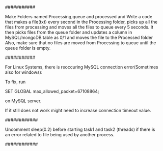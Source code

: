 ###########

Make Folders named Processing,queue and processed and Write a code that makes a file(txt) every second in the Processing folder, picks up all the files from processing and moves all the files to queue every 5 seconds. It then picks files from the queue folder and updates a column in MySQL/mongoDB table as 0/1 and moves the file to the Processed folder
Also, make sure that no files are moved from Processing to queue until the queue folder is empty.

###########

For Linux Systems, there is reoccuring MySQL connection error(Sometimes also for windows):

To fix, run 

SET GLOBAL max_allowed_packet=67108864;

on MySQL server.

If it still does not work might need to increase connection timeout value.

############

Uncomment sleep(0.2) before starting task1 and task2 (threads) if there is an error related to file being used by another process.

############


